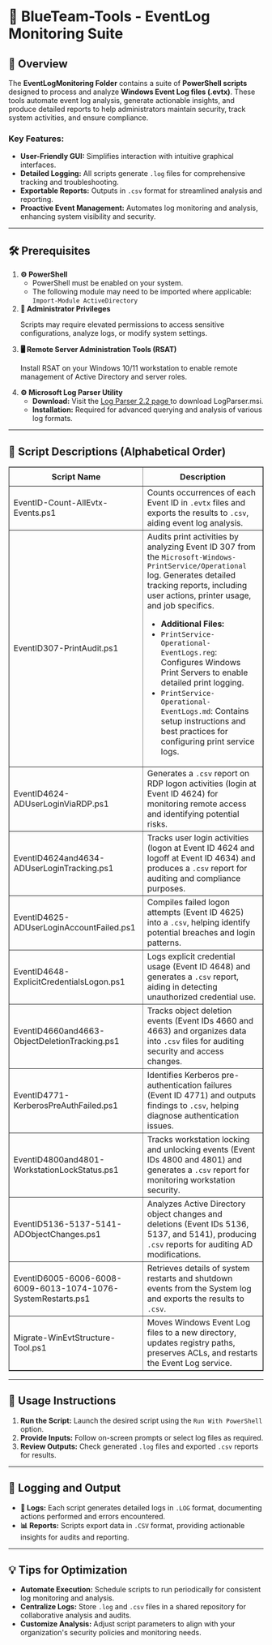 <div>
  <h1>🔵 BlueTeam-Tools - EventLog Monitoring Suite</h1>

  <h2>📝 Overview</h2>
  <p>
    The <strong>EventLogMonitoring Folder</strong> contains a suite of 
    <strong>PowerShell scripts</strong> designed to process and analyze 
    <strong>Windows Event Log files (.evtx)</strong>. These tools automate event 
    log analysis, generate actionable insights, and produce detailed reports to 
    help administrators maintain security, track system activities, and ensure 
    compliance.
  </p>

  <h3>Key Features:</h3>
  <ul>
    <li><strong>User-Friendly GUI:</strong> Simplifies interaction with intuitive graphical interfaces.</li>
    <li><strong>Detailed Logging:</strong> All scripts generate <code>.log</code> files for comprehensive tracking and troubleshooting.</li>
    <li><strong>Exportable Reports:</strong> Outputs in <code>.csv</code> format for streamlined analysis and reporting.</li>
    <li><strong>Proactive Event Management:</strong> Automates log monitoring and analysis, enhancing system visibility and security.</li>
  </ul>

  <hr />

  <h2>🛠️ Prerequisites</h2>
  <ol>
    <li>
      <strong>⚙️ PowerShell</strong>
      <ul>
        <li>PowerShell must be enabled on your system.</li>
        <li>
          The following module may need to be imported where applicable:
          <code>Import-Module ActiveDirectory</code>
        </li>
      </ul>
    </li>
    <li>
      <strong>🔑 Administrator Privileges</strong>
      <p>Scripts may require elevated permissions to access sensitive configurations, analyze logs, or modify system settings.</p>
    </li>
    <li>
      <strong>🖥️ Remote Server Administration Tools (RSAT)</strong>
      <p>Install RSAT on your Windows 10/11 workstation to enable remote management of Active Directory and server roles.</p>
    </li>
    <li>
      <strong>⚙️ Microsoft Log Parser Utility</strong>
      <ul>
        <li>
          <strong>Download:</strong> Visit the 
          <a href="https://www.microsoft.com/en-us/download/details.aspx?id=24659" target="_blank">
            Log Parser 2.2 page
          </a> to download LogParser.msi.
        </li>
        <li><strong>Installation:</strong> Required for advanced querying and analysis of various log formats.</li>
      </ul>
    </li>
  </ol>

  <hr />

  <h2>📄 Script Descriptions (Alphabetical Order)</h2>
  <table border="1" style="border-collapse: collapse; width: 100%;">
    <thead>
      <tr>
        <th style="padding: 8px;">Script Name</th>
        <th style="padding: 8px;">Description</th>
      </tr>
    </thead>
    <tbody>
      <tr>
        <td>EventID-Count-AllEvtx-Events.ps1</td>
        <td>Counts occurrences of each Event ID in <code>.evtx</code> files and exports the results to <code>.csv</code>, aiding event log analysis.</td>
      </tr>
      <tr>
        <td>EventID307-PrintAudit.ps1</td>
        <td>
          Audits print activities by analyzing Event ID 307 from the 
          <code>Microsoft-Windows-PrintService/Operational</code> log. Generates 
          detailed tracking reports, including user actions, printer usage, and job specifics.
          <ul>
            <li><strong>Additional Files:</strong></li>
            <li>
              <code>PrintService-Operational-EventLogs.reg</code>: Configures Windows Print Servers 
              to enable detailed print logging.
            </li>
            <li>
              <code>PrintService-Operational-EventLogs.md</code>: Contains setup instructions and 
              best practices for configuring print service logs.
            </li>
          </ul>
        </td>
      </tr>
      <tr>
        <td>EventID4624-ADUserLoginViaRDP.ps1</td>
        <td>Generates a <code>.csv</code> report on RDP logon activities (login at Event ID 4624) for monitoring remote access and identifying potential risks.</td>
      </tr>
      <tr>
        <td>EventID4624and4634-ADUserLoginTracking.ps1</td>
        <td>Tracks user login activities (logon at Event ID 4624 and logoff at Event ID 4634) and produces a <code>.csv</code> report for auditing and compliance purposes.</td>
      </tr>
      <tr>
        <td>EventID4625-ADUserLoginAccountFailed.ps1</td>
        <td>Compiles failed logon attempts (Event ID 4625) into a <code>.csv</code>, helping identify potential breaches and login patterns.</td>
      </tr>
      <tr>
        <td>EventID4648-ExplicitCredentialsLogon.ps1</td>
        <td>Logs explicit credential usage (Event ID 4648) and generates a <code>.csv</code> report, aiding in detecting unauthorized credential use.</td>
      </tr>
      <tr>
        <td>EventID4660and4663-ObjectDeletionTracking.ps1</td>
        <td>Tracks object deletion events (Event IDs 4660 and 4663) and organizes data into <code>.csv</code> files for auditing security and access changes.</td>
      </tr>
      <tr>
        <td>EventID4771-KerberosPreAuthFailed.ps1</td>
        <td>Identifies Kerberos pre-authentication failures (Event ID 4771) and outputs findings to <code>.csv</code>, helping diagnose authentication issues.</td>
      </tr>
      <tr>
        <td>EventID4800and4801-WorkstationLockStatus.ps1</td>
        <td>Tracks workstation locking and unlocking events (Event IDs 4800 and 4801) and generates a <code>.csv</code> report for monitoring workstation security.</td>
      </tr>
      <tr>
        <td>EventID5136-5137-5141-ADObjectChanges.ps1</td>
        <td>Analyzes Active Directory object changes and deletions (Event IDs 5136, 5137, and 5141), producing <code>.csv</code> reports for auditing AD modifications.</td>
      </tr>
      <tr>
        <td>EventID6005-6006-6008-6009-6013-1074-1076-SystemRestarts.ps1</td>
        <td>Retrieves details of system restarts and shutdown events from the System log and exports the results to <code>.csv</code>.</td>
      </tr>
      <tr>
        <td>Migrate-WinEvtStructure-Tool.ps1</td>
        <td>Moves Windows Event Log files to a new directory, updates registry paths, preserves ACLs, and restarts the Event Log service.</td>
      </tr>
    </tbody>
  </table>

  <hr />

  <h2>🚀 Usage Instructions</h2>
  <ol>
    <li><strong>Run the Script:</strong> Launch the desired script using the <code>Run With PowerShell</code> option.</li>
    <li><strong>Provide Inputs:</strong> Follow on-screen prompts or select log files as required.</li>
    <li><strong>Review Outputs:</strong> Check generated <code>.log</code> files and exported <code>.csv</code> reports for results.</li>
  </ol>

  <hr />

  <h2>📝 Logging and Output</h2>
  <ul>
    <li><strong>📄 Logs:</strong> Each script generates detailed logs in <code>.LOG</code> format, documenting actions performed and errors encountered.</li>
    <li><strong>📊 Reports:</strong> Scripts export data in <code>.CSV</code> format, providing actionable insights for audits and reporting.</li>
  </ul>

  <hr />

  <h2>💡 Tips for Optimization</h2>
  <ul>
    <li><strong>Automate Execution:</strong> Schedule scripts to run periodically for consistent log monitoring and analysis.</li>
    <li><strong>Centralize Logs:</strong> Store <code>.log</code> and <code>.csv</code> files in a shared repository for collaborative analysis and audits.</li>
    <li><strong>Customize Analysis:</strong> Adjust script parameters to align with your organization's security policies and monitoring needs.</li>
  </ul>
</div>

